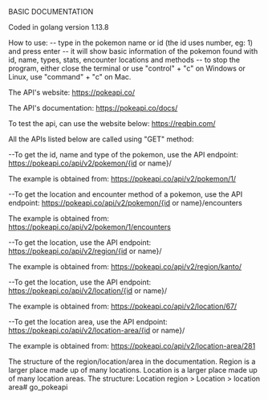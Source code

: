BASIC DOCUMENTATION

Coded in golang version 1.13.8

How to use:
-- type in the pokemon name or id (the id uses number, eg: 1) and press enter
-- it will show basic information of the pokemon found with id, name, types, stats, encounter locations and methods
-- to stop the program, either close the terminal or use "control" + "c" on Windows or Linux, use "command" + "c" on Mac.




The API's website:
https://pokeapi.co/

The API's documentation:
https://pokeapi.co/docs/

To test the api, can use the website below:
https://reqbin.com/

All the APIs listed below are called using "GET" method:

--To get the id, name and type of the pokemon, use the API endpoint:
https://pokeapi.co/api/v2/pokemon/{id or name}/

The example is obtained from:
https://pokeapi.co/api/v2/pokemon/1/

--To get the location and encounter method of a pokemon, use the API endpoint:
https://pokeapi.co/api/v2/pokemon/{id or name}/encounters

The example is obtained from:
https://pokeapi.co/api/v2/pokemon/1/encounters

--To get the location, use the API endpoint:
https://pokeapi.co/api/v2/region/{id or name}/

The example is obtained from:
https://pokeapi.co/api/v2/region/kanto/

--To get the location, use the API endpoint:
https://pokeapi.co/api/v2/location/{id or name}/

The example is obtained from:
https://pokeapi.co/api/v2/location/67/

--To get the location area, use the API endpoint:
https://pokeapi.co/api/v2/location-area/{id or name}/

The example is obtained from:
https://pokeapi.co/api/v2/location-area/281

The structure of the region/location/area in the documentation.
Region is a larger place made up of many locations.
Location is a larger place made up of many location areas.
The structure:
Location region > Location > location area# go_pokeapi
